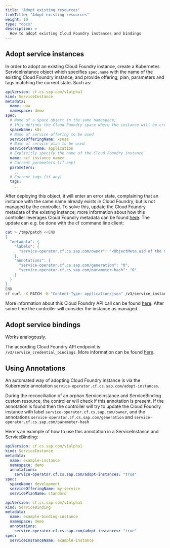 ```yaml
---
title: "Adopt existing resources"
linkTitle: "Adopt existing resources"
weight: 10
type: "docs"
description: >
  How to adopt existing Cloud Foundry instances and bindings
---
```


## Adopt service instances

In order to adopt an existing Cloud Foundry instance, create a Kubernetes ServiceInstance object which specifies `spec.name`
with the name of the existing Cloud Foundry instance, and provide offering, plan, parameters and tags matching the current state.
Such as:

```yaml
apiVersion: cf.cs.sap.com/v1alpha1
kind: ServiceInstance
metadata:
  name: uaa
  namespace: demo
spec:
  # Name of a Space object in the same namespace;
  # this defines the Cloud Foundry space where the instance will be created
  spaceName: k8s
  # Name of service offering to be used
  serviceOfferingName: xsuaa
  # Name of service plan to be used
  servicePlanName: application
  # Explicitly specify the name of the Cloud Foundry instance
  name: <cf instance name>
  # Current paremeters (if any)
  parameters: 
    ...
  # Current tags (if any)
  tags:
    ...
```

After deploying this object, it will enter an error state, complaining that an instance with the same name already exists in Cloud Foundry,
but is not managed by the controller. To solve this, update the Cloud Foundry metadata of the existing instance; more information about how this
controller leverages Cloud Foundry metadata can be found [here](../../concepts/cfmetadata). The update can e.g. be done with the cf command line client:

```bash
cat > /tmp/patch <<END
{
  "metadata": {
    "labels": {
      "service-operator.cf.cs.sap.com/owner": "<ObjectMeta.uid of the Kubernetes ServiceInstance>"
    },
    "annotations": {
      "service-operator.cf.cs.sap.com/generation": "0",
      "service-operator.cf.cs.sap.com/parameter-hash": "0"
    }
  }
}
END
cf curl -X PATCH -H "Content-Type: application/json" /v3/service_instances/<cf instance guid> -d @/tmp/patch
```

More information about this Cloud Foundry API call can be found [here](https://v3-apidocs.cloudfoundry.org/version/3.113.0/index.html#update-a-service-instance).
After some time the controller will consider the instance as managed.

## Adopt service bindings

Works analogously.

The according Cloud Foundry API endpoint is `/v3/service_credential_bindings`.
More information can be found [here](https://v3-apidocs.cloudfoundry.org/version/3.113.0/index.html#update-a-service-credential-binding).

## Using Annotations

An automated way of adopting Cloud Foundry instance is via the Kuberneste annotation `service-operator.cf.cs.sap.com/adopt-instances`.

During the reconciliation of an orphan ServiceInstance and ServiceBinding custom resource, the controller will check if this annotation is present. If the annotation is found then the controller will try to update the Cloud Foundry instance with label `service-operator.cf.cs.sap.com/owner`, and the annotations `service-operator.cf.cs.sap.com/generation` and `service-operator.cf.cs.sap.com/parameter-hash`

Here's an example of how to use this annotation in a ServiceInstance and ServiceBinding:

```yaml
apiVersion: cf.cs.sap.com/v1alpha1
kind: ServiceInstance
metadata:
  name: example-instance
  namespace: demo
  annotations:
    service-operator.cf.cs.sap.com/adopt-instances: "true"
spec:
  spaceName: development
  serviceOfferingName: my-service
  servicePlanName: standard
```

```yaml
apiVersion: cf.cs.sap.com/v1alpha1
kind: ServiceBinding
metadata:
  name: example-binding-instance
  namespace: demo
  annotations:
    service-operator.cf.cs.sap.com/adopt-instances: "true"  
spec:
  serviceInstanceName: example-instance
```
